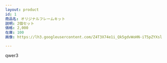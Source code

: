 ```yaml
---
layout: product
id: 1
商品名: オリジナルフレームキット
説明: 2個セット
価格: 2,000
在庫: 100
画像: https://lh3.googleusercontent.com/Z4T3X74e1i_Qk5gdvWoHN-iT5pZYXslJbsOVWaDdHn0vOejuvDYgCJC2-AMYDGkUacN-VeV9Y4kd

---
```


qwer3
